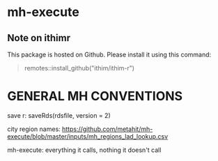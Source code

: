 # mh-execute

## Note on ithimr

This package is hosted on Github. Please install it using this command:

> remotes::install_github("ithim/ithim-r")

# GENERAL MH CONVENTIONS

save r: saveRds(rdsfile, version = 2)

city region names: <https://github.com/metahit/mh-execute/blob/master/inputs/mh_regions_lad_lookup.csv>

mh-execute: everything it calls, nothing it doesn't call

# 
